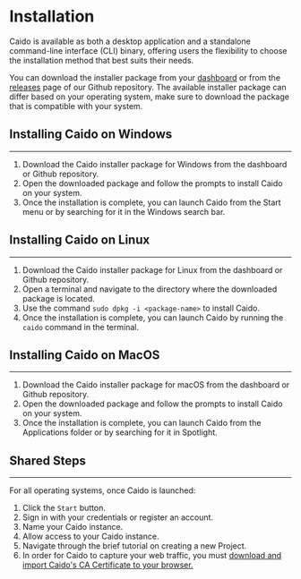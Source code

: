 # Installation

Caido is available as both a desktop application and a standalone command-line interface (CLI) binary, offering users the flexibility to choose the installation method that best suits their needs.

You can download the installer package from your <a href="https://dashboard.caido.io" target="_blank">dashboard</a> or from the <a href="https://github.com/caido/caido/releases" target="_blank">releases</a> page of our Github repository. The available installer package can differ based on your operating system, make sure to download the package that is compatible with your system.

## Installing Caido on Windows

---

1. Download the Caido installer package for Windows from the dashboard or Github repository.
2. Open the downloaded package and follow the prompts to install Caido on your system.
3. Once the installation is complete, you can launch Caido from the Start menu or by searching for it in the Windows search bar.

## Installing Caido on Linux

---

1. Download the Caido installer package for Linux from the dashboard or Github repository.
2. Open a terminal and navigate to the directory where the downloaded package is located.
3. Use the command `sudo dpkg -i <package-name>` to install Caido.
4. Once the installation is complete, you can launch Caido by running the `caido` command in the terminal.

## Installing Caido on MacOS

---

1. Download the Caido installer package for macOS from the dashboard or Github repository.
2. Open the downloaded package and follow the prompts to install Caido on your system.
3. Once the installation is complete, you can launch Caido from the Applications folder or by searching for it in Spotlight.

## Shared Steps

---

For all operating systems, once Caido is launched:

1. Click the `Start` button.
2. Sign in with your credentials or register an account.
3. Name your Caido instance.
4. Allow access to your Caido instance.
5. Navigate through the brief tutorial on creating a new Project.
6. In order for Caido to capture your web traffic, you must [download and import Caido's CA Certificate to your browser.](../import_ca_certificate.md)
